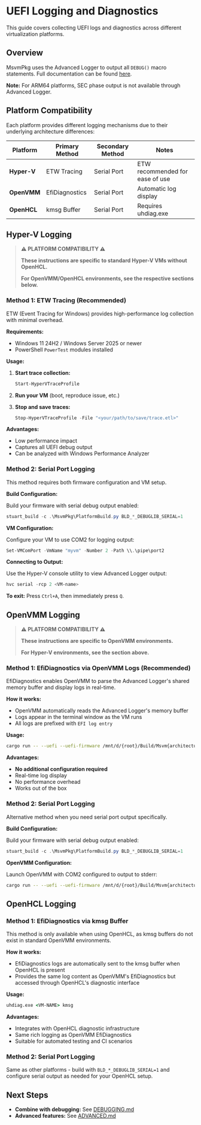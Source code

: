 # UEFI Logging and Diagnostics

This guide covers collecting UEFI logs and diagnostics across different virtualization platforms.

## Overview

MsvmPkg uses the Advanced Logger to output all `DEBUG()` macro statements. Full documentation can be found [here](https://github.com/microsoft/mu_plus/tree/HEAD/AdvLoggerPkg/Docs).

**Note:** For ARM64 platforms, SEC phase output is not available through Advanced Logger.

## Platform Compatibility

Each platform provides different logging mechanisms due to their underlying architecture differences:

| Platform | Primary Method | Secondary Method | Notes |
|----------|---------------|------------------|-------|
| **Hyper-V** | ETW Tracing | Serial Port | ETW recommended for ease of use |
| **OpenVMM** | EfiDiagnostics | Serial Port | Automatic log display |
| **OpenHCL** | kmsg Buffer | Serial Port | Requires uhdiag.exe |

## Hyper-V Logging

> **⚠️ PLATFORM COMPATIBILITY ⚠️**
>
> **These instructions are specific to standard Hyper-V VMs without OpenHCL.**
>
> **For OpenVMM/OpenHCL environments, see the respective sections below.**

### Method 1: ETW Tracing (Recommended)

ETW (Event Tracing for Windows) provides high-performance log collection with minimal overhead.

**Requirements:**
- Windows 11 24H2 / Windows Server 2025 or newer
- PowerShell `PowerTest` modules installed

**Usage:**

1. **Start trace collection:**
   ```powershell
   Start-HyperVTraceProfile
   ```

2. **Run your VM** (boot, reproduce issue, etc.)

3. **Stop and save traces:**
   ```powershell
   Stop-HyperVTraceProfile -File "<your/path/to/save/trace.etl>"
   ```

**Advantages:**
- Low performance impact
- Captures all UEFI debug output
- Can be analyzed with Windows Performance Analyzer

### Method 2: Serial Port Logging

This method requires both firmware configuration and VM setup.

**Build Configuration:**

Build your firmware with serial debug output enabled:
```powershell
stuart_build -c .\MsvmPkg\PlatformBuild.py BLD_*_DEBUGLIB_SERIAL=1
```

**VM Configuration:**

Configure your VM to use COM2 for logging output:
```powershell
Set-VMComPort -VmName "myvm" -Number 2 -Path \\.\pipe\port2
```

**Connecting to Output:**

Use the Hyper-V console utility to view Advanced Logger output:
```powershell
hvc serial -rcp 2 <VM-name>
```

**To exit:** Press `Ctrl+A`, then immediately press `Q`.

## OpenVMM Logging

> **⚠️ PLATFORM COMPATIBILITY ⚠️**
>
> **These instructions are specific to OpenVMM environments.**
>
> **For Hyper-V environments, see the section above.**

### Method 1: EfiDiagnostics via OpenVMM Logs (Recommended)

EfiDiagnostics enables OpenVMM to parse the Advanced Logger's shared memory buffer and display logs in real-time.

**How it works:**
- OpenVMM automatically reads the Advanced Logger's memory buffer
- Logs appear in the terminal window as the VM runs
- All logs are prefixed with `EFI log entry`

**Usage:**
```bash
cargo run -- --uefi --uefi-firmware /mnt/d/{root}/Build/Msvm{architecture}/{flavor}_{toolchain}/FV/MSVM.fd
```

**Advantages:**
- **No additional configuration required**
- Real-time log display
- No performance overhead
- Works out of the box

### Method 2: Serial Port Logging

Alternative method when you need serial port output specifically.

**Build Configuration:**

Build your firmware with serial debug output enabled:
```powershell
stuart_build -c .\MsvmPkg\PlatformBuild.py BLD_*_DEBUGLIB_SERIAL=1
```

**OpenVMM Configuration:**

Launch OpenVMM with COM2 configured to output to stderr:
```bash
cargo run -- --uefi --uefi-firmware /mnt/d/{root}/Build/Msvm{architecture}/{flavor}_{toolchain}/FV/MSVM.fd --com2 stderr
```

## OpenHCL Logging

### Method 1: EfiDiagnostics via kmsg Buffer

This method is only available when using OpenHCL, as kmsg buffers do not exist in standard OpenVMM environments.

**How it works:**
- EfiDiagnostics logs are automatically sent to the kmsg buffer when OpenHCL is present
- Provides the same log content as OpenVMM's EfiDiagnostics but accessed through OpenHCL's diagnostic interface

**Usage:**
```cmd
uhdiag.exe <VM-NAME> kmsg
```

**Advantages:**
- Integrates with OpenHCL diagnostic infrastructure
- Same rich logging as OpenVMM EfiDiagnostics
- Suitable for automated testing and CI scenarios

### Method 2: Serial Port Logging

Same as other platforms - build with `BLD_*_DEBUGLIB_SERIAL=1` and configure serial output as needed for your OpenHCL setup.

## Next Steps

- **Combine with debugging:** See [DEBUGGING.md](DEBUGGING.md)
- **Advanced features:** See [ADVANCED.md](ADVANCED.md)
